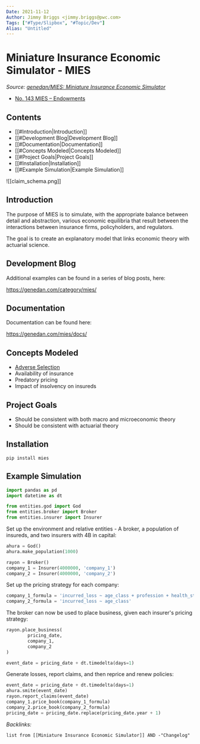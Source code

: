 ```yaml
---
Date: 2021-11-12
Author: Jimmy Briggs <jimmy.briggs@pwc.com>
Tags: ["#Type/Slipbox", "#Topic/Dev"]
Alias: "Untitled"
---
```


# Miniature Insurance Economic Simulator - MIES

*Source: [genedan/MIES: Miniature Insurance Economic Simulator](https://github.com/genedan/MIES)*

- [No. 143 MIES – Endowments](https://genedan.com/no-143-mies-endowments/)

## Contents

- [[#Introduction|Introduction]]
- [[#Development Blog|Development Blog]]
- [[#Documentation|Documentation]]
- [[#Concepts Modeled|Concepts Modeled]]
- [[#Project Goals|Project Goals]]
- [[#Installation|Installation]]
- [[#Example Simulation|Example Simulation]]


![[claim_schema.png]]

## Introduction

The purpose of MIES is to simulate, with the appropriate balance between detail and abstraction, various economic equilibria that result between the interactions between insurance firms, policyholders, and regulators.

The goal is to create an explanatory model that links economic theory with actuarial science.

## Development Blog
Additional examples can be found in a series of blog posts, here:

https://genedan.com/category/mies/

## Documentation
Documentation can be found here:

https://genedan.com/mies/docs/

## Concepts Modeled

* [Adverse Selection](https://genedan.com/no-135-mies-simulating-an-insurance-market/)
* Availability of insurance
* Predatory pricing
* Impact of insolvency on insureds

## Project Goals

* Should be consistent with both macro and microeconomic theory
* Should be consistent with actuarial theory

## Installation
```
pip install mies
```

## Example Simulation

```python
import pandas as pd
import datetime as dt

from entities.god import God
from entities.broker import Broker
from entities.insurer import Insurer
```

Set up the environment and relative entities - A broker, a population of insureds, and two insurers with 4B in capital:

```python
ahura = God()
ahura.make_population(1000)

rayon = Broker()
company_1 = Insurer(4000000, 'company_1')
company_2 = Insurer(4000000, 'company_2')
```

Set up the pricing strategy for each company:

```python
company_1_formula = 'incurred_loss ~ age_class + profession + health_status + education_level'
company_2_formula = 'incurred_loss ~ age_class'
```
The broker can now be used to place business, given each insurer's pricing strategy:

```python
rayon.place_business(
        pricing_date,
        company_1,
        company_2
)

event_date = pricing_date + dt.timedelta(days=1)
```    

Generate losses, report claims, and then reprice and renew policies:
```python
event_date = pricing_date + dt.timedelta(days=1)
ahura.smite(event_date)
rayon.report_claims(event_date)
company_1.price_book(company_1_formula)
company_2.price_book(company_2_formula)
pricing_date = pricing_date.replace(pricing_date.year + 1)
```

*Backlinks:*

```dataview
list from [[Miniature Insurance Economic Simulator]] AND -"Changelog"
```